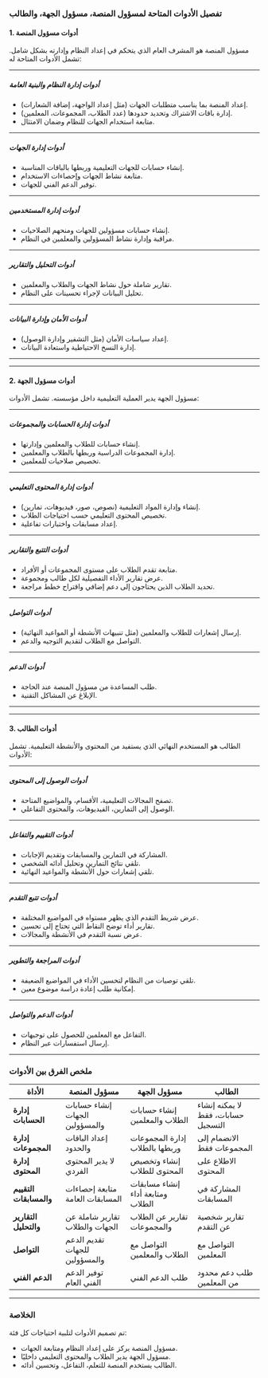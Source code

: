 ### **تفصيل الأدوات المتاحة لمسؤول المنصة، مسؤول الجهة، والطالب**

#### **1. أدوات مسؤول المنصة**
مسؤول المنصة هو المشرف العام الذي يتحكم في إعداد النظام وإدارته بشكل شامل. تشمل الأدوات المتاحة له:

---

##### **أدوات إدارة النظام والبنية العامة**
- إعداد المنصة بما يناسب متطلبات الجهات (مثل إعداد الواجهة، إضافة الشعارات).
- إدارة باقات الاشتراك وتحديد حدودها (عدد الطلاب، المجموعات، المعلمين).
- متابعة استخدام الجهات للنظام وضمان الامتثال.

---

##### **أدوات إدارة الجهات**
- إنشاء حسابات للجهات التعليمية وربطها بالباقات المناسبة.
- متابعة نشاط الجهات وإحصاءات الاستخدام.
- توفير الدعم الفني للجهات.

---

##### **أدوات إدارة المستخدمين**
- إنشاء حسابات مسؤولين للجهات ومنحهم الصلاحيات.
- مراقبة وإدارة نشاط المسؤولين والمعلمين في النظام.

---

##### **أدوات التحليل والتقارير**
- تقارير شاملة حول نشاط الجهات والطلاب والمعلمين.
- تحليل البيانات لإجراء تحسينات على النظام.

---

##### **أدوات الأمان وإدارة البيانات**
- إعداد سياسات الأمان (مثل التشفير وإدارة الوصول).
- إدارة النسخ الاحتياطية واستعادة البيانات.

---

---

#### **2. أدوات مسؤول الجهة**
مسؤول الجهة يدير العملية التعليمية داخل مؤسسته. تشمل الأدوات:

---

##### **أدوات إدارة الحسابات والمجموعات**
- إنشاء حسابات للطلاب والمعلمين وإدارتها.
- إدارة المجموعات الدراسية وربطها بالطلاب والمعلمين.
- تخصيص صلاحيات للمعلمين.

---

##### **أدوات إدارة المحتوى التعليمي**
- إنشاء وإدارة المواد التعليمية (نصوص، صور، فيديوهات، تمارين).
- تخصيص المحتوى التعليمي حسب احتياجات الطلاب.
- إعداد مسابقات واختبارات تفاعلية.

---

##### **أدوات التتبع والتقارير**
- متابعة تقدم الطلاب على مستوى المجموعات أو الأفراد.
- عرض تقارير الأداء التفصيلية لكل طالب ومجموعة.
- تحديد الطلاب الذين يحتاجون إلى دعم إضافي واقتراح خطط مراجعة.

---

##### **أدوات التواصل**
- إرسال إشعارات للطلاب والمعلمين (مثل تنبيهات الأنشطة أو المواعيد النهائية).
- التواصل مع الطلاب لتقديم التوجيه والدعم.

---

##### **أدوات الدعم**
- طلب المساعدة من مسؤول المنصة عند الحاجة.
- الإبلاغ عن المشاكل التقنية.

---

---

#### **3. أدوات الطالب**
الطالب هو المستخدم النهائي الذي يستفيد من المحتوى والأنشطة التعليمية. تشمل الأدوات:

---

##### **أدوات الوصول إلى المحتوى**
- تصفح المجالات التعليمية، الأقسام، والمواضيع المتاحة.
- الوصول إلى التمارين، الفيديوهات، والمحتوى التفاعلي.

---

##### **أدوات التقييم والتفاعل**
- المشاركة في التمارين والمسابقات وتقديم الإجابات.
- تلقي نتائج التمارين وتحليل أدائه الشخصي.
- تلقي إشعارات حول الأنشطة والمواعيد النهائية.

---

##### **أدوات تتبع التقدم**
- عرض شريط التقدم الذي يظهر مستواه في المواضيع المختلفة.
- تقارير أداء توضح النقاط التي تحتاج إلى تحسين.
- عرض نسبة التقدم في الأنشطة والمجالات.

---

##### **أدوات المراجعة والتطوير**
- تلقي توصيات من النظام لتحسين الأداء في المواضيع الضعيفة.
- إمكانية طلب إعادة دراسة موضوع معين.

---

##### **أدوات الدعم والتواصل**
- التفاعل مع المعلمين للحصول على توجيهات.
- إرسال استفسارات عبر النظام.

---

### **ملخص الفرق بين الأدوات**

| **الأداة**                   | **مسؤول المنصة**                           | **مسؤول الجهة**                           | **الطالب**                           |
|------------------------------|--------------------------------------------|-------------------------------------------|---------------------------------------|
| **إدارة الحسابات**           | إنشاء حسابات الجهات والمسؤولين            | إنشاء حسابات الطلاب والمعلمين            | لا يمكنه إنشاء حسابات، فقط التسجيل   |
| **إدارة المجموعات**          | إعداد الباقات والحدود                      | إدارة المجموعات وربطها بالطلاب            | الانضمام إلى المجموعات فقط           |
| **إدارة المحتوى**            | لا يدير المحتوى الفردي                    | إنشاء وتخصيص المحتوى للطلاب               | الاطلاع على المحتوى                   |
| **التقييم والمسابقات**       | متابعة إحصاءات المسابقات العامة           | إنشاء مسابقات ومتابعة أداء الطلاب         | المشاركة في المسابقات                |
| **التقارير والتحليل**        | تقارير شاملة عن الجهات والطلاب            | تقارير عن الطلاب والمجموعات              | تقارير شخصية عن التقدم               |
| **التواصل**                 | تقديم الدعم للجهات والمسؤولين             | التواصل مع الطلاب والمعلمين              | التواصل مع المعلمين                  |
| **الدعم الفني**              | توفير الدعم الفني العام                   | طلب الدعم الفني                          | طلب دعم محدود من المعلمين            |

---

### **الخلاصة**
تم تصميم الأدوات لتلبية احتياجات كل فئة:
- مسؤول المنصة يركز على إعداد النظام ومتابعة الجهات.
- مسؤول الجهة يدير الطلاب والمحتوى التعليمي داخليًا.
- الطالب يستخدم المنصة للتعلم، التفاعل، وتحسين أدائه.